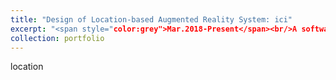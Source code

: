 ```yaml
---
title: "Design of Location-based Augmented Reality System: ici"
excerpt: "<span style="color:grey">Mar.2018-Present</span><br/>A software based on Augmented Reality (AR) technology to show information on virtual models at specific locations. <br/><img src='/images/ici.jpg' style='width: 350px;'>"
collection: portfolio
---
```


location

